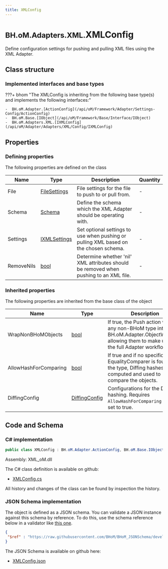 ```yaml
---
title: XMLConfig
---
```


# <small>BH.oM.Adapters.XML.</small>**XMLConfig**

Define configuration settings for pushing and pulling XML files using the XML Adapter.

## Class structure

### Implemented interfaces and base types

???+ bhom "The XMLConfig is inheriting from the following base type(s) and implements the following interfaces:"

    -  BH.oM.Adapter.[ActionConfig](/api/oM/Framework/Adapter/Settings-Config/ActionConfig)
    -  BH.oM.Base.[IObject](/api/oM/Framework/Base/Interface/IObject)
    -  BH.oM.Adapters.XML.[IXMLConfig](/api/oM/Adapter/Adapters/XML/Config/IXMLConfig)


## Properties



### Defining properties

The following properties are defined on the class

| Name             | Type             | Description      | Quantity         |
|------------------|------------------|------------------|------------------|
| File | [FileSettings](/api/oM/Framework/Adapter/FileSettings) | File settings for the file to push to or pull from. | - |
| Schema | [Schema](/api/oM/Adapter/Adapters/XML/Enums/Schema) | Define the schema which the XML Adapter should be operating with. | - |
| Settings | [IXMLSettings](/api/oM/Adapter/Adapters/XML/Settings/IXMLSettings) | Set optional settings to use when pushing or pulling XML based on the chosen schema. | - |
| RemoveNils | [bool](https://learn.microsoft.com/en-us/dotnet/api/System.Boolean?view=netstandard-2.0) | Determine whether 'nil' XML attributes should be removed when pushing to an XML file. | - |


### Inherited properties
The following properties are inherited from the base class of the object

| Name             | Type             | Description      | Quantity         |
|------------------|------------------|------------------|------------------|
| WrapNonBHoMObjects | [bool](https://learn.microsoft.com/en-us/dotnet/api/System.Boolean?view=netstandard-2.0) | If true, the Push action wraps any non-BHoM type into a BH.oM.Adapter.ObjectWrapper, allowing them to make use of the full Adapter workflow. | - |
| AllowHashForComparing | [bool](https://learn.microsoft.com/en-us/dotnet/api/System.Boolean?view=netstandard-2.0) | If true and if no specific EqualityComparer is found for the type, Diffing hashes are computed and used to compare the objects. | - |
| DiffingConfig | [DiffingConfig](/api/oM/Framework/Diffing/DiffingConfig) | Configurations for the Diffing hashing. Requires `AllowHashForComparing` to be set to true. | - |


## Code and Schema

### C# implementation

``` C# title="C#"
public class XMLConfig : BH.oM.Adapter.ActionConfig, BH.oM.Base.IObject, BH.oM.Adapters.XML.IXMLConfig
```

Assembly: XML_oM.dll

The C# class definition is available on github:

- [XMLConfig.cs](https://github.com/BHoM/XML_Toolkit/blob/develop/XML_oM/Config\XMLConfig.cs)

All history and changes of the class can be found by inspection the history.
### JSON Schema implementation

The object is defined as a JSON schema. You can validate a JSON instance against this schema by reference. To do this, use the schema reference below in a validator like [this one](https://www.jsonschemavalidator.net/).

``` json title="JSON Schema"
{
 "$ref" : "https://raw.githubusercontent.com/BHoM/BHoM_JSONSchema/develop/XML_oM/XMLConfig.json"
}
```

The JSON Schema is available on github here:

- [XMLConfig.json](https://github.com/BHoM/BHoM_JSONSchema/blob/develop/XML_oM/XMLConfig.json)
